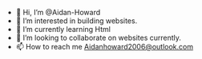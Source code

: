 - 👋 Hi, I’m @Aidan-Howard
- 👀 I’m interested in building websites.
- 🌱 I’m currently learning Html
- 💞️ I’m looking to collaborate on websites currently.
- 📫 How to reach me Aidanhoward2006@outlook.com
<!---
Aidan-Howard/Aidan-Howard is a ✨ special ✨ repository because its `README.md` (this file) appears on your GitHub profile.
You can click the Preview link to take a look at your changes.
--->
